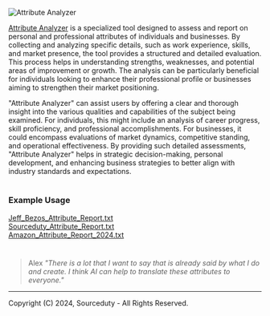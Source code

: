 ![Attribute Analyzer](https://github.com/sourceduty/Attribute_Analyzer/assets/123030236/b1cdbb46-aa55-409f-a9d5-1f9004d6d595)

[Attribute Analyzer](https://chatgpt.com/g/g-Cq6jMibsJ-attribute-analyzer) is a specialized tool designed to assess and report on personal and professional attributes of individuals and businesses. By collecting and analyzing specific details, such as work experience, skills, and market presence, the tool provides a structured and detailed evaluation. This process helps in understanding strengths, weaknesses, and potential areas of improvement or growth. The analysis can be particularly beneficial for individuals looking to enhance their professional profile or businesses aiming to strengthen their market positioning.

"Attribute Analyzer" can assist users by offering a clear and thorough insight into the various qualities and capabilities of the subject being examined. For individuals, this might include an analysis of career progress, skill proficiency, and professional accomplishments. For businesses, it could encompass evaluations of market dynamics, competitive standing, and operational effectiveness. By providing such detailed assessments, "Attribute Analyzer" helps in strategic decision-making, personal development, and enhancing business strategies to better align with industry standards and expectations.

#
### Example Usage

[Jeff_Bezos_Attribute_Report.txt](https://github.com/sourceduty/Attribute_Analyzer/files/15248089/Jeff_Bezos_Attribute_Report.txt)
<br>
[Sourceduty_Attribute_Report.txt](https://github.com/sourceduty/Attribute_Analyzer/files/15248127/Sourceduty_Attribute_Report.txt)
<br>
[Amazon_Attribute_Report_2024.txt](https://github.com/sourceduty/Attribute_Analyzer/files/15248177/Amazon_Attribute_Report_2024.txt)

#

> Alex *"There is a lot that I want to say that is already said by what I do and create. I think AI can help to translate these attributes to everyone."*

***
Copyright (C) 2024, Sourceduty - All Rights Reserved.

